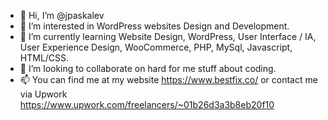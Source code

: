 - 👋 Hi, I’m @jpaskalev
- 👀 I’m interested in WordPress websites Design and Development.
- 🌱 I’m currently learning Website Design, WordPress, User Interface / IA, User Experience Design, WooCommerce, PHP, MySql, Javascript, HTML/CSS.
- 💞️ I’m looking to collaborate on hard for me stuff about coding.
- 📫 You can find me at my website https://www.bestfix.co/ or contact me via Upwork https://www.upwork.com/freelancers/~01b26d3a3b8eb20f10

<!---
jpaskalev/jpaskalev is a ✨ special ✨ repository because its `README.md` (this file) appears on your GitHub profile.
You can click the Preview link to take a look at your changes.
--->
